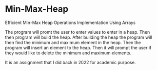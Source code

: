 # Min-Max-Heap
Efficient Min-Max Heap Operations Implementation Using Arrays

The program will promt the user to enter values to enter in a heap. Then then program will build the heap.
After building the heap the program will then find the minimum and maximum element in the heap.
Then the program will insert an element to the heap. 
Then it will prompt the user if they would like to delete the minimum and maximum elements. 

It is an assignment that I did back in 2022 for academic purpose.

